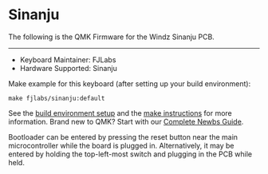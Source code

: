 # Sinanju

The following is the QMK Firmware for the Windz Sinanju PCB. 
 
---

* Keyboard Maintainer: FJLabs
* Hardware Supported: Sinanju

Make example for this keyboard (after setting up your build environment):

    make fjlabs/sinanju:default

See the [build environment setup](https://docs.qmk.fm/#/getting_started_build_tools) and the [make instructions](https://docs.qmk.fm/#/getting_started_make_guide) for more information. Brand new to QMK? Start with our [Complete Newbs Guide](https://docs.qmk.fm/#/newbs).

Bootloader can be entered by pressing the reset button near the main microcontroller while the board is plugged in. Alternatively, it may be entered by holding the top-left-most switch and plugging in the PCB while held.